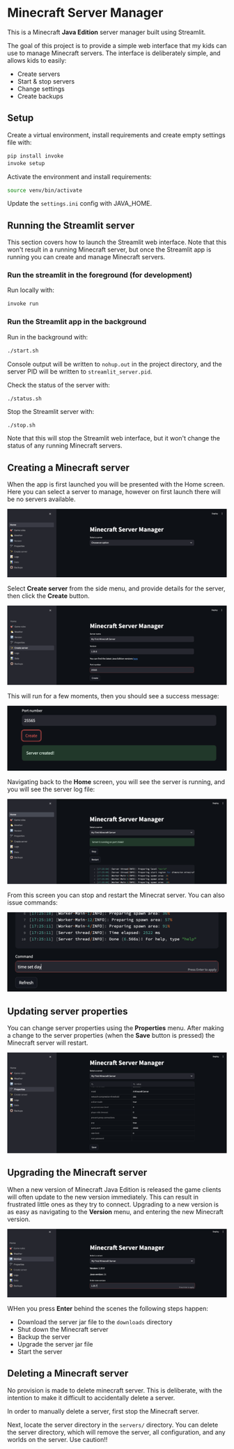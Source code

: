 # Minecraft Server Manager

This is a Minecraft **Java Edition** server manager built using Streamlit.

The goal of this project is to provide a simple web interface that my kids
can use to manage Minecraft servers. The interface is deliberately simple, and
allows kids to easily:

- Create servers
- Start & stop servers
- Change settings
- Create backups

## Setup

Create a virtual environment, install requirements and create empty settings
file with:

```bash
pip install invoke
invoke setup
```

Activate the environment and install requirements:

```bash
source venv/bin/activate
```

Update the `settings.ini` config with JAVA_HOME.

## Running the Streamlit server

This section covers how to launch the Streamlit web interface. Note that
this won't result in a running Minecraft server, but once the Streamlit app
is running you can create and manage Minecraft servers.

### Run the streamlit in the foreground (for development)

Run locally with:

```bash
invoke run
```

### Run the Streamlit app in the background

Run in the background with:

```bash
./start.sh
```

Console output will be written to `nohup.out` in the project directory, and
the server PID will be written to `streamlit_server.pid`.

Check the status of the server with:

```bash
./status.sh
```

Stop the Streamlit server with:

```
./stop.sh
```

Note that this will stop the Streamlit web interface, but it won't change the
status of any running Minecraft servers.

## Creating a Minecraft server

When the app is first launched you will be presented with the Home screen. Here you can
select a server to manage, however on first launch there will be no servers available.

![](docs/images/first-launch.png)

Select **Create server** from the side menu, and provide details for the server, then
click the **Create** button.

![](docs/images/create-server.png)

This will run for a few moments, then you should see a success message:

![](docs/images/server-created.png)

Navigating back to the **Home** screen, you will see the server is running, and you
will see the server log file:

![](docs/images/home-new-server.png)

From this screen you can stop and restart the Minecrat server. You can also issue
commands:

![](docs/images/command-time-set-day.png)

## Updating server properties

You can change server properties using the **Properties** menu. After making a change to
the server properties (when the **Save** button is pressed) the Minecraft server will restart.

![](docs/images/server-properties.png)

## Upgrading the Minecraft server

When a new version of Minecraft Java Edition is released the game clients will
often update to the new version immediately. This can result in frustrated little
ones as they try to connect. Upgrading to a new version is as easy as navigating
to the **Version** menu, and entering the new Minecraft version.

![](docs/images/minecraft-upgrade.png)

WHen you press **Enter** behind the scenes the following steps happen:

- Download the server jar file to the `downloads` directory
- Shut down the Minecraft server
- Backup the server
- Upgrade the server jar file
- Start the server

## Deleting a Minecraft server

No provision is made to delete minecraft server. This is deliberate, with
the intention to make it difficult to accidentally delete a server.

In order to manually delete a server, first stop the Minecraft server.

Next, locate the server directory in the `servers/` directory. You can
delete the server directory, which will remove the server, all configuration,
and any worlds on the server. Use caution!!